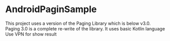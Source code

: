 # AndroidPaginSample
This project uses a version of the Paging Library which is below v3.0. Paging 3.0 is a complete re-write of the library. 
It uses basic Kotlin language
Use VPN for show result
